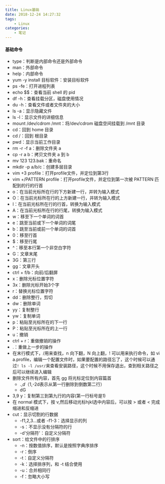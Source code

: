 ```yaml
---
title: Linux基础
date: 2018-12-24 14:27:32
tags:
    - Linux
categories:
    - 笔记
---
```


#### 基础命令

* type：判断是内部命令还是外部命令
* man：外部命令
* help：内部命令
* yum -y install 目标软件：安装目标软件
* ps -fe：打开进程列表
* echo $$：查看当前 shell 的 pid
* df -h：查看挂载分区，磁盘使用情况
* du -h：查看文件或者文件夹的大小
* ls -a：显示隐藏文件
* ls -l：显示文件的详细信息
* mount /dev/cdrom /mnt：将/dev/cdrom 磁盘空间挂载到 /mnt 目录
* cd：回到 home 目录
* cd /：回到 根目录
* pwd：显示当前工作目录
* rm -r -f a：删除文件夹 a 
* cp -r a b：拷贝文件夹 a 到 b
* mv 123 123.bak：重命名
* mkdir -p a/b/c：创建多层目录
* vim +3 profile：打开profile文件，并定位到第3行
* vim +/PATTERN profile：打开profile文件，并定位到第一次被 PATTERN 匹配到的行的行首
* o：在当前光标所在行的下方新建一行，并转为输入模式
* O：在当前光标所在行的上方新建一行，并转为输入模式
* I：在当前光标所在行的行首，转换为输入模式
* A：在当前光标所在行的行尾，转换为输入模式
* w：移至下一个单词的词首
* e：跳至当前或下一个单词的词尾
* b：跳至当前或前一个单词的词首
* 0：移至行首
* $：移至行尾
* ^：移至本行第一个非空白字符
* G：文章末尾
* 3G：第三行
* gg：文章开头
* ctrl + f/b：向前/后翻屏
* x：删除光标位置字符
* 3x：删除光标开始3个字
* r：替换光标位置字符
* dd：删除整行，剪切
* dw：删除单词
* yy：复制整行
* yw：复制单词
* p：粘贴至光标所在的下一行
* P：粘贴至光标所在的上一行
* u：撤销
* ctrl + r：重做撤销的操作
* .：重做上一步的操作
* 在末行模式下，/用来查找，n 向下翻，N 向上翻，! 可以用来执行命令，如 vi a.profile，编辑一个配置文件时，如果要配置的路径忘了，这个时候可以通过`! ls -l /usr/`来查看安装路径，这个时候不用保存退出，查到相关路径之后可以继续进入编辑
* 删除文件所有内容，首先 gg 将光标定位到内容篇首
    * .,$d（1,$-2d表示从第一行删除到倒数第二行）
    * dG
* 3,9 y：复制第三到第九行的内容(第一行标号是1)
* 在 normal 模式下，按 v,然后移动光标hjkl选中内容后，可以按 > 或者 < 完成缩进和反缩进
* cut：显示切割的行数据
    * -f1,2,3...或者 -f1-3：选择显示的列
    * -s：不显示没有分隔符的行
    * -d'分隔符'：自定义分隔符
* sort：给文件中的行排序
    * -n：按数值排序，默认是按照字典序排序
    * -r：倒序
    * -t：自定义分隔符
    * -k：选择排序列，和 -t 结合使用
    * -u：合并相同行
    * -f：忽略大小写